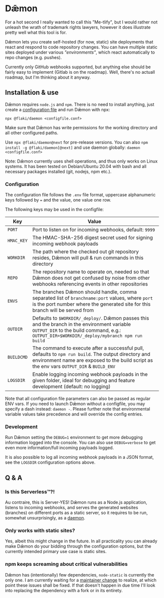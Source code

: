 # Dǣmon

For a hot second I really wanted to call this "Me-tlify", but I would rather not unleash the wrath of trademark rights lawyers, however it does illustrate pretty well what this tool is for.

Dǣmon lets you create self-hosted (for now, static) site deployments that react and respond to code repository changes. You can have multiple static sites deployed under various *"environments"*, which react automatically to repo changes (e.g. pushes).

Currently only GitHub webhooks supported, but anything else should be fairly easy to implement (Gitlab is on the roadmap). Well, there's no actuall roadmap, but I'm thinking about it anyway.


## Installation & use

Dǣmon requires `node.js` and `npm`. There is no need to install anything, just create a [configuration file](#configuration) and run Dǣmon with npx:

`npx @flaki/daemon <configfile.conf>`

Make sure that Dǣmon has write permissions for the working directory and all other configured paths.

Use `npx @flaki/daemon@next` for pre-release versions. You can also `npm install -g @flaki/daemon[@next]` and use daemon globally: `daemon <configfile.conf>`

Note: Dǣmon currently uses shell operations, and thus only works on Linux systems. It has been tested on Debian/Ubuntu 20.04 with bash and all necessary packages installed (git, nodejs, npm etc.).


### Configuration

The configuration file follows the `.env` file format, uppercase alphanumeric keys followed by `=` and the value, one value one row.

The following keys may be used in the configfile:

Key        | Value
-----------|----------------------
`PORT`     | Port to listen on for incoming webhooks, default: `9999`
`HMAC_KEY` | The HMAC-SHA-256 digest secret used for signing incoming webhook payloads
`WORKDIR`  | The path where the checked out git repository resides, Dǣmon will pull & run commands in this directory
`REPO`     | The repository name to operate on, needed so that Dǣmon does not get confused by noise from other webhooks referencing events in other repositories
`ENVS`     | The branches Dǣmon should handle, comma separated list of `branchname:port` values, where `port` is the port number where the generated site for this branch will be served from
`OUTDIR`   | Defaults to `$WORKDIR/_deploy/`. Dǣmon passes this and the branch in the environment variable `OUTPUT_DIR` to the build command, e.g.: `OUTPUT_DIR=$WORKDIR/_deploy/mybranch npm run build`
`BUILDCMD` | The command to execute after a successful pull, defaults to `npm run build`. The output directory and environment name are exposed to the build script as the env vars `OUTPUT_DIR` & `BUILD_ENV`
`LOGSDIR`  | Enable logging incoming webhook payloads in the given folder, ideal for debugging and feature development (default: no logging)

Note that all configuration file parameters can also be passed as regular ENV vars. If you need to launch Dǣmon without a configfile, you may specify a dash instead: `daemon -`. Please further note that environmental variable values take precedence and will override the config entries.


### Development

Run Dǣmon setting the `DEBUG=1` environment to get more debugging information logged into the console. You can also use `DEBUG=verbose` to get even more information/full incoming payloads logged.

It is also possible to log all incoming webhook payloads in a JSON format, see the `LOGSDIR` configuration options above.


## Q & A

### Is this Serverless™?!

Au contraire, this is Server-YES! Dǣmon runs as a Node.js application, listens to incoming webhooks, and serves the generated websites (branches) on different ports as a static server, so it requires to be run, somewhat unsurprisingly, as a [daemon](https://en.wikipedia.org/wiki/Daemon_%28computing%29).

### Only works with static sites?

Yes, albeit this might change in the future. In all practicality you can already make Dǣmon do your bidding through the configuration options, but the currently intended primary use case is static sites.

### npm keeps screaming about critical vulnerabilities

Dǣmon has (intentionally) few dependencies, `node-static` is currently the only one. I am currently waiting for a [maintainer change](https://github.com/cloudhead/node-static/issues/224) to realize, at which point these issues shall be fixed. If that doesn't happen in due time I'll look into replacing the dependency with a fork or in its entirety.
